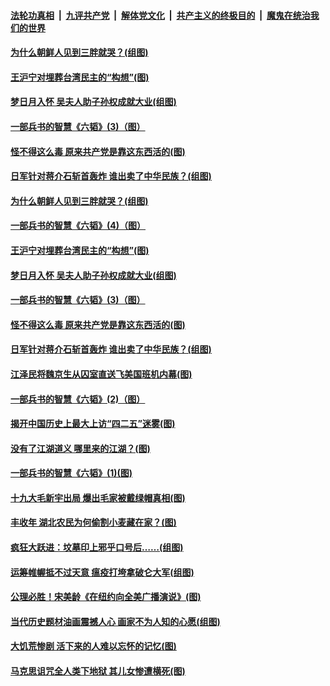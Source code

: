 ####  [法轮功真相](../../../../basic/blob/master/README.md?t=04271201) &nbsp;|&nbsp; [九评共产党](../../../../9ping.md/blob/master/README.md?t=04271201) &nbsp;|&nbsp; [解体党文化](../../../../jtdwh.md/blob/master/README.md?t=04271201)  &nbsp;|&nbsp; [共产主义的终极目的](../../../../gczydzjmd.md/blob/master/README.md?t=04271201) &nbsp;|&nbsp; [魔鬼在统治我们的世界](../../../../mgztzwmdsj.md/blob/master/README.md?t=04271201) 

#### [为什么朝鲜人见到三胖就哭？(组图)](../pages/p6/931019.md?t=04271201) 

#### [王沪宁对埋葬台湾民主的“构想”(图)](../pages/p6/930009.md?t=04271201) 

#### [梦日月入怀 吴夫人助子孙权成就大业(组图)](../pages/p6/930945.md?t=04271201) 

#### [一部兵书的智慧《六韬》(3)（图）](../pages/p6/930886.md?t=04271201) 

#### [怪不得这么毒 原来共产党是靠这东西活的(图)](../pages/p6/931060.md?t=04271201) 

#### [日军针对蒋介石斩首轰炸 谁出卖了中华民族？(组图)](../pages/p6/930567.md?t=04271201) 

#### [为什么朝鲜人见到三胖就哭？(组图)](../pages/p6/931019.md?t=04271201) 

#### [一部兵书的智慧《六韬》(4)（图）](../pages/p6/930888.md?t=04271201) 

#### [王沪宁对埋葬台湾民主的“构想”(图)](../pages/p6/930009.md?t=04271201) 

#### [梦日月入怀 吴夫人助子孙权成就大业(组图)](../pages/p6/930945.md?t=04271201) 

#### [一部兵书的智慧《六韬》(3)（图）](../pages/p6/930886.md?t=04271201) 

#### [怪不得这么毒 原来共产党是靠这东西活的(图)](../pages/p6/931060.md?t=04271201) 

#### [日军针对蒋介石斩首轰炸 谁出卖了中华民族？(组图)](../pages/p6/930567.md?t=04271201) 

#### [江泽民将魏京生从囚室直送飞美国班机内幕(图)](../pages/p6/930034.md?t=04271201) 

#### [一部兵书的智慧《六韬》(2)（图）](../pages/p6/930884.md?t=04271201) 

#### [揭开中国历史上最大上访“四二五”迷雾(图)](../pages/p6/927018.md?t=04271201) 

#### [没有了江湖道义 哪里来的江湖？(图)](../pages/p6/930568.md?t=04271201) 

#### [一部兵书的智慧《六韬》(1)(图)](../pages/p6/930869.md?t=04271201) 

#### [十九大毛新宇出局 爆出毛家被戴绿帽真相(图)](../pages/p6/930002.md?t=04271201) 

#### [丰收年 湖北农民为何偷割小麦藏在家？(图)](../pages/p6/930258.md?t=04271201) 

#### [疯狂大跃进：坟墓印上邪乎口号后……(组图)](../pages/p6/930255.md?t=04271201) 

#### [运筹帷幄抵不过天意 瘟疫打垮拿破仑大军(组图)](../pages/p6/930443.md?t=04271201) 

#### [公理必胜！宋美龄《在纽约向全美广播演说》(图)](../pages/p6/929680.md?t=04271201) 

#### [当代历史题材油画震撼人心 画家不为人知的心愿(组图)](../pages/p6/930613.md?t=04271201) 

#### [大饥荒惨剧 活下来的人难以忘怀的记忆(图)](../pages/p6/930546.md?t=04271201) 

#### [马克思诅咒全人类下地狱 其儿女惨遭横死(图)](../pages/p6/930260.md?t=04271201) 

